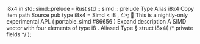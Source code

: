 i8x4 in std::simd::prelude - Rust
std
::
simd
::
prelude
Type Alias
i8x4
Copy item path
Source
pub type i8x4 =
Simd
<
i8
, 4>;
🔬
This is a nightly-only experimental API. (
portable_simd
#86656
)
Expand description
A SIMD vector with four elements of type
i8
.
Aliased Type
§
struct i8x4(
/* private fields */
);